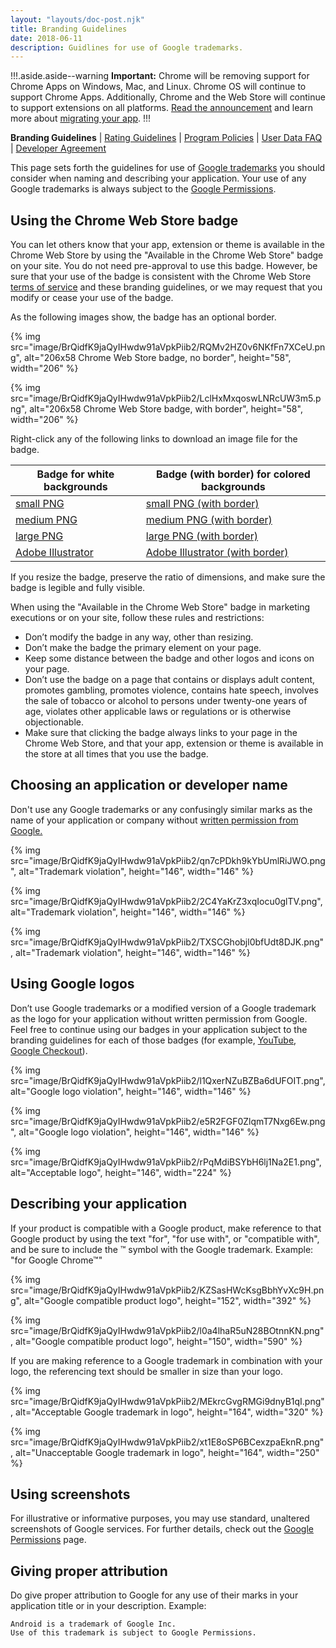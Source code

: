 ```yaml
---
layout: "layouts/doc-post.njk"
title: Branding Guidelines
date: 2018-06-11
description: Guidlines for use of Google trademarks.
---
```


!!!.aside.aside--warning
**Important:** Chrome will be removing support for Chrome Apps on Windows, Mac, and Linux. Chrome OS
will continue to support Chrome Apps. Additionally, Chrome and the Web Store will continue to
support extensions on all platforms. [Read the announcement][1] and learn more about [migrating your
app][2].
!!!

<!-- TODO(kaycebasques): Remove this duplicate site nav. -->

**Branding Guidelines** | [Rating Guidelines][3] | [Program Policies][4] | [User Data FAQ][5] |
[Developer Agreement][6]

This page sets forth the guidelines for use of [Google trademarks][7] you should consider when
naming and describing your application. Your use of any Google trademarks is always subject to the
[Google Permissions][8].

## Using the Chrome Web Store badge

You can let others know that your app, extension or theme is available in the Chrome Web Store by
using the "Available in the Chrome Web Store" badge on your site. You do not need pre-approval to
use this badge. However, be sure that your use of the badge is consistent with the Chrome Web Store
[terms of service][6] and these branding guidelines, or we may request that you modify or cease your
use of the badge.

As the following images show, the badge has an optional border.

{% img src="image/BrQidfK9jaQyIHwdw91aVpkPiib2/RQMv2HZ0v6NKfFn7XCeU.png",
       alt="206x58 Chrome Web Store badge, no border",
       height="58", width="206" %}

{% img src="image/BrQidfK9jaQyIHwdw91aVpkPiib2/LclHxMxqoswLNRcUW3m5.png",
       alt="206x58 Chrome Web Store badge, with border", height="58", width="206" %}

Right-click any of the following links to download an image file for the badge.

| Badge for white backgrounds | Badge (with border) for colored backgrounds |
| -------------------------------- | ------------------------------------------------ |
| [small PNG][10] | [small PNG (with border)][14] |
| [medium PNG][11] | [medium PNG (with border)][15] |
| [large PNG][12] | [large PNG (with border)][16] |
| [Adobe Illustrator][13] | [Adobe Illustrator (with border)][17] |

If you resize the badge, preserve the ratio of dimensions, and make sure the badge is legible and
fully visible.

When using the "Available in the Chrome Web Store" badge in marketing executions or on your site,
follow these rules and restrictions:

- Don’t modify the badge in any way, other than resizing.
- Don’t make the badge the primary element on your page.
- Keep some distance between the badge and other logos and icons on your page.
- Don’t use the badge on a page that contains or displays adult content, promotes gambling, promotes
  violence, contains hate speech, involves the sale of tobacco or alcohol to persons under
  twenty-one years of age, violates other applicable laws or regulations or is otherwise
  objectionable.
- Make sure that clicking the badge always links to your page in the Chrome Web Store, and that your
  app, extension or theme is available in the store at all times that you use the badge.

## Choosing an application or developer name

Don't use any Google trademarks or any confusingly similar marks as the name of your application or
company without [written permission from Google.][19]

{% img src="image/BrQidfK9jaQyIHwdw91aVpkPiib2/qn7cPDkh9kYbUmlRiJWO.png",
       alt="Trademark violation", height="146", width="146" %}

{% img src="image/BrQidfK9jaQyIHwdw91aVpkPiib2/2C4YaKrZ3xqIocu0glTV.png",
       alt="Trademark violation", height="146", width="146" %}

{% img src="image/BrQidfK9jaQyIHwdw91aVpkPiib2/TXSCGhobjl0bfUdt8DJK.png",
       alt="Trademark violation", height="146", width="146" %}

## Using Google logos

Don’t use Google trademarks or a modified version of a Google trademark as the logo for your
application without written permission from Google. Feel free to continue using our badges in your
application subject to the branding guidelines for each of those badges (for example, [YouTube][20],
[Google Checkout][21]).

{% img src="image/BrQidfK9jaQyIHwdw91aVpkPiib2/l1QxerNZuBZBa6dUFOIT.png",
       alt="Google logo violation", height="146", width="146" %}

{% img src="image/BrQidfK9jaQyIHwdw91aVpkPiib2/e5R2FGF0ZlqmT7Nxg6Ew.png",
       alt="Google logo violation", height="146", width="146" %}

{% img src="image/BrQidfK9jaQyIHwdw91aVpkPiib2/rPqMdiBSYbH6lj1Na2E1.png",
       alt="Acceptable logo", height="146", width="224" %}

## Describing your application

If your product is compatible with a Google product, make reference to that Google product by using
the text "for", "for use with", or "compatible with", and be sure to include the ™ symbol with the
Google trademark. Example: "for Google Chrome™"

{% img src="image/BrQidfK9jaQyIHwdw91aVpkPiib2/KZSasHWcKsgBbhYvXc9H.png",
       alt="Google compatible product logo", height="152", width="392" %}

{% img src="image/BrQidfK9jaQyIHwdw91aVpkPiib2/l0a4lhaR5uN28BOtnnKN.png",
       alt="Google compatible product logo", height="150", width="590" %}

If you are making reference to a Google trademark in combination with your logo, the referencing
text should be smaller in size than your logo.

{% img src="image/BrQidfK9jaQyIHwdw91aVpkPiib2/MEkrcGvgRMGi9dnyB1qI.png",
       alt="Acceptable Google trademark in logo", height="164", width="320" %}

{% img src="image/BrQidfK9jaQyIHwdw91aVpkPiib2/xt1E8oSP6BCexzpaEknR.png",
       alt="Unacceptable Google trademark in logo", height="164", width="250" %}

## Using screenshots

For illustrative or informative purposes, you may use standard, unaltered screenshots of Google
services. For further details, check out the [Google Permissions][8] page.

## Giving proper attribution

Do give proper attribution to Google for any use of their marks in your application title or in your
description. Example:

```text
Android is a trademark of Google Inc.
Use of this trademark is subject to Google Permissions.
```

[1]: http://blog.chromium.org/2016/08/from-chrome-apps-to-web.html
[2]: /docs/apps/migration/
[3]: /docs/webstore/rating/
[4]: /docs/webstore/program_policies/
[5]: /docs/webstore/user_data/
[6]: /docs/webstore/terms/
[7]: https://www.google.com/permissions/trademark/
[8]: https://www.google.com/permissions/
[10]: https://storage.googleapis.com/chrome-gcs-uploader.appspot.com/uploads/image/WlD8wC6g8khYWPJUsQceQkhXSlv1/tbyBjqi7Zu733AAKA5n4.png "ChromeWebStore_Badge_v2_206x58.png"
[11]: https://storage.googleapis.com/chrome-gcs-uploader.appspot.com/uploads/image/WlD8wC6g8khYWPJUsQceQkhXSlv1/mPGKYBIR2uCP0ApchDXE.png "ChromeWebStore_Badge_v2_340x96.png"
[12]: https://storage.googleapis.com/chrome-gcs-uploader.appspot.com/uploads/image/WlD8wC6g8khYWPJUsQceQkhXSlv1/YT2Grfi9vEBa2wAPzhWa.png "ChromeWebStore_Badge_v2_496x150.png"
[13]: https://storage.googleapis.com/chrome-gcs-uploader.appspot.com/uploads/file/WlD8wC6g8khYWPJUsQceQkhXSlv1/xewneAQuXHkZbVSAEgiV.ai "ChromeWebStore_Badge.ai"
[14]: https://storage.googleapis.com/chrome-gcs-uploader.appspot.com/uploads/image/WlD8wC6g8khYWPJUsQceQkhXSlv1/UV4C4ybeBTsZt43U4xis.png "ChromeWebStore_BadgeWBorder_v2_206x58.png"
[15]: https://storage.googleapis.com/chrome-gcs-uploader.appspot.com/uploads/image/WlD8wC6g8khYWPJUsQceQkhXSlv1/iNEddTyWiMfLSwFD6qGq.png "ChromeWebStore_BadgeWBorder_v2_340x96.png"
[16]: https://storage.googleapis.com/chrome-gcs-uploader.appspot.com/uploads/image/WlD8wC6g8khYWPJUsQceQkhXSlv1/HRs9MPufa1J1h5glNhut.png "ChromeWebStore_BadgeWBorder_v2_496x150.png"
[17]: https://storage.googleapis.com/chrome-gcs-uploader.appspot.com/uploads/file/WlD8wC6g8khYWPJUsQceQkhXSlv1/YK7JoBOelVIK05uwEAEE.ai "ChromeWebStore_BadgeWBorder.ai"
[19]: https://services.google.com/fb/forms/permissionsbrand/
[20]: https://developers.google.com/youtube/branding
[21]: https://checkout.google.com/seller/checkout_buttons.html
